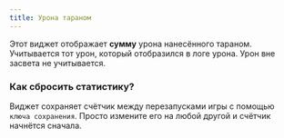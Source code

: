```yaml
---
title: Урона тараном
---
```


Этот виджет отображает **сумму** урона нанесённого тараном. Учитывается тот урон, который отобразился в логе урона. Урон вне засвета не учитывается.

### Как сбросить статистику?
Виджет сохраняет счётчик между перезапусками игры с помощью `ключа сохранения`. Просто измените его на любой другой и счётчик начнётся сначала.
